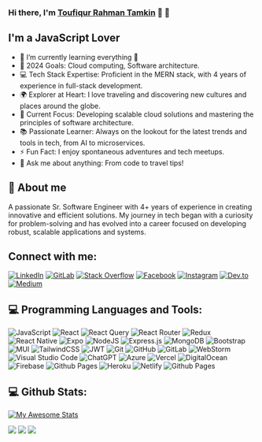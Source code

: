 ### Hi there, I'm [Toufiqur Rahman Tamkin](https://ceo.fusion-script.com/) 👋 👋

## I'm a JavaScript Lover

- 🌱 I’m currently learning everything 🤣
- 🥅 2024 Goals: Cloud computing, Software architecture.
- 💻 Tech Stack Expertise: Proficient in the MERN stack, with 4 years of experience in full-stack development.
- 🌍 Explorer at Heart: I love traveling and discovering new cultures and places around the globe.
- 🎯 Current Focus: Developing scalable cloud solutions and mastering the principles of software architecture.
- 📚 Passionate Learner: Always on the lookout for the latest trends and tools in tech, from AI to microservices.
- ⚡ Fun Fact: I enjoy spontaneous adventures and tech meetups.
- 💬 Ask me about anything: From code to travel tips!

## 📖 About me

A passionate Sr. Software Engineer with 4+ years of experience in creating innovative and efficient solutions. My journey in tech began with a curiosity for problem-solving and has evolved into a career focused on developing robust, scalable applications and systems.


## Connect with me:

[![LinkedIn](https://img.shields.io/badge/%20-LinkedIn-black?color=14171A&labelColor=212121&logo=linkedin&logoColor=ffffff)](https://www.linkedin.com/in/toufiqur-rahman-tamkin-42a167160/)
[![GitLab](https://img.shields.io/badge/%20-Git%20Lab-black?color=14171A&labelColor=1976d2&logo=gitlab&logoColor=ffffff)](https://gitlab.com/tamkin22rahman)
[![Stack Overflow](https://img.shields.io/badge/%20-Stack%20Overflow-black?color=14171A&labelColor=fff&logo=stackoverflow&logoColor=0c0d0e26)](https://stackoverflow.com/users/11356701/toufiqur-rahman-tamkin?tab=profile)
[![Facebook](https://img.shields.io/badge/%20-Facebook-black?color=14171A&labelColor=1976d2&logo=facebook&logoColor=ffffff)](https://www.facebook.com/toufiqur.rahman.50309/)
[![Instagram](https://img.shields.io/badge/%20-Instagram-black?color=14171A&labelColor=fff&logo=instagram&logoColor=0c0d0e26)](https://www.instagram.com/toufiqur.rahman.tamkin/)
[![Dev.to](https://img.shields.io/badge/%20-Dev.to-black?color=14171A&labelColor=1976d2&logo=dev.to&logoColor=ffffff)](https://dev.to/toufiqur_rahman_tamkin)
[![Medium](https://img.shields.io/badge/%20-Medium-black?color=14171A&labelColor=1976d2&logo=medium&logoColor=ffffff)](https://tamkin22rahman.medium.com/)


## 💻 Programming Languages and Tools:

![JavaScript](https://img.shields.io/badge/javascript-%23323330.svg?style=for-the-badge&logo=javascript&logoColor=%23F7DF1E)
![React](https://img.shields.io/badge/react-%2320232a.svg?style=for-the-badge&logo=react&logoColor=%2361DAFB)
![React Query](https://img.shields.io/badge/-React%20Query-FF4154?style=for-the-badge&logo=react%20query&logoColor=white)
![React Router](https://img.shields.io/badge/React_Router-CA4245?style=for-the-badge&logo=react-router&logoColor=white)
![Redux](https://img.shields.io/badge/redux-%23593d88.svg?style=for-the-badge&logo=redux&logoColor=white)
![React Native](https://img.shields.io/badge/react_native-%2320232a.svg?style=for-the-badge&logo=react&logoColor=%2361DAFB)
![Expo](https://img.shields.io/badge/expo-1C1E24?style=for-the-badge&logo=expo&logoColor=#D04A37)
![NodeJS](https://img.shields.io/badge/node.js-6DA55F?style=for-the-badge&logo=node.js&logoColor=white)
![Express.js](https://img.shields.io/badge/express.js-%23404d59.svg?style=for-the-badge&logo=express&logoColor=%2361DAFB)
![MongoDB](https://img.shields.io/badge/MongoDB-%234ea94b.svg?style=for-the-badge&logo=mongodb&logoColor=white)
![Bootstrap](https://img.shields.io/badge/bootstrap-%238511FA.svg?style=for-the-badge&logo=bootstrap&logoColor=white)
![MUI](https://img.shields.io/badge/MUI-%230081CB.svg?style=for-the-badge&logo=mui&logoColor=white)
![TailwindCSS](https://img.shields.io/badge/tailwindcss-%2338B2AC.svg?style=for-the-badge&logo=tailwind-css&logoColor=white)
![JWT](https://img.shields.io/badge/JWT-black?style=for-the-badge&logo=JSON%20web%20tokens)
![Git](https://img.shields.io/badge/git-%23F05033.svg?style=for-the-badge&logo=git&logoColor=white)
![GitHub](https://img.shields.io/badge/github-%23121011.svg?style=for-the-badge&logo=github&logoColor=white)
![GitLab](https://img.shields.io/badge/gitlab-%23181717.svg?style=for-the-badge&logo=gitlab&logoColor=white)
![WebStorm](https://img.shields.io/badge/webstorm-143?style=for-the-badge&logo=webstorm&logoColor=white&color=black)
![Visual Studio Code](https://img.shields.io/badge/Visual%20Studio%20Code-0078d7.svg?style=for-the-badge&logo=visual-studio-code&logoColor=white)
![ChatGPT](https://img.shields.io/badge/chatGPT-74aa9c?style=for-the-badge&logo=openai&logoColor=white)
![Azure](https://img.shields.io/badge/azure-%230072C6.svg?style=for-the-badge&logo=microsoftazure&logoColor=white)
![Vercel](https://img.shields.io/badge/vercel-%23000000.svg?style=for-the-badge&logo=vercel&logoColor=white)
![DigitalOcean](https://img.shields.io/badge/DigitalOcean-%230167ff.svg?style=for-the-badge&logo=digitalOcean&logoColor=white)
![Firebase](https://img.shields.io/badge/firebase-%23039BE5.svg?style=for-the-badge&logo=firebase)
![Github Pages](https://img.shields.io/badge/github%20pages-121013?style=for-the-badge&logo=github&logoColor=white)
![Heroku](https://img.shields.io/badge/heroku-%23430098.svg?style=for-the-badge&logo=heroku&logoColor=white)
![Netlify](https://img.shields.io/badge/netlify-%23000000.svg?style=for-the-badge&logo=netlify&logoColor=#00C7B7)
![Github Pages](https://img.shields.io/badge/github%20pages-121013?style=for-the-badge&logo=github&logoColor=white)

## 💻 Github Stats:

[![My Awesome Stats](https://awesome-github-stats.azurewebsites.net/user-stats/ToufiqurRahmanTamkin?cardType=level&theme=tokyonight&preferLogin=false)](https://git.io/awesome-stats-card)

<img src="https://github-readme-streak-stats.herokuapp.com?user=ToufiqurRahmanTamkin&theme=merko">

<img src="https://github-readme-stats.vercel.app/api/top-langs/?username=toufiqurrahmantamkin&card_width=500&&show_icons=true&title_color=ffffff&icon_color=bb2acf&text_color=daf7dc&bg_color=151515">

<img src="https://github-profile-trophy.vercel.app/?username=ToufiqurrahmanTamkin&row=1)](https://github.com/ToufiqurRahmanTamkin/github-profile-trophy">

